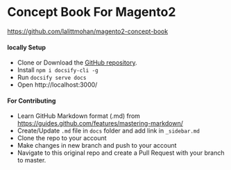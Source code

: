 # Concept Book For Magento2

https://github.com/lalittmohan/magento2-concept-book

#### locally Setup

- Clone or Download the [GitHub repository](https://github.com/lalittmohan/magento2-concept-book).
- Install `npm i docsify-cli -g`
- Run `docsify serve docs`
- Open http://localhost:3000/

#### For Contributing

- Learn GitHub Markdown format (.md) from https://guides.github.com/features/mastering-markdown/
- Create/Update `.md` file in `docs` folder and add link in `_sidebar.md`
- Clone the repo to your account
- Make changes in new branch and push to your account
- Navigate to this original repo and create a Pull Request with your branch to master.
